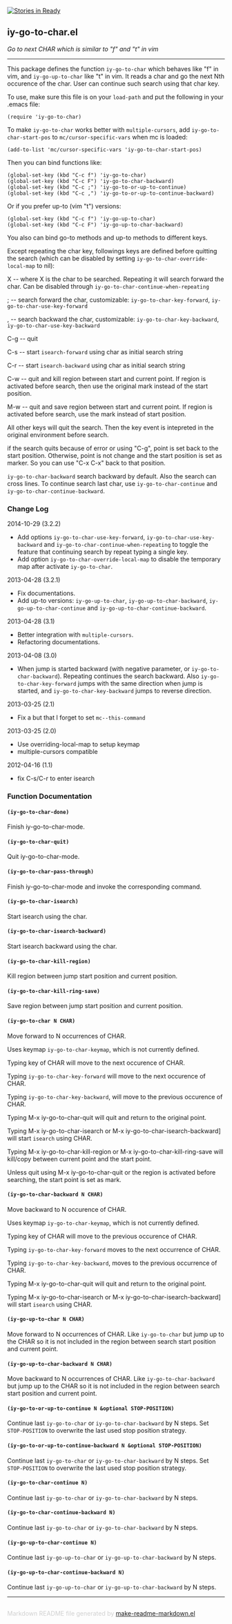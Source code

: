 [![Stories in Ready](https://badge.waffle.io/doitian/iy-go-to-char.png?label=ready&title=Ready)](https://waffle.io/doitian/iy-go-to-char)
## iy-go-to-char.el
*Go to next CHAR which is similar to "f" and "t" in vim*

---

This package defines the function `iy-go-to-char` which behaves like "f" in
vim, and `iy-go-up-to-char` like "t" in vim.  It reads a char and go the
next Nth occurence of the char.  User can continue such search using that
char key.

To use, make sure this file is on your `load-path` and put the
following in your .emacs file:

    (require 'iy-go-to-char)

To make `iy-go-to-char` works better with `multiple-cursors`, add
`iy-go-to-char-start-pos` to `mc/cursor-specific-vars` when mc is loaded:

    (add-to-list 'mc/cursor-specific-vars 'iy-go-to-char-start-pos)

Then you can bind functions like:

    (global-set-key (kbd "C-c f") 'iy-go-to-char)
    (global-set-key (kbd "C-c F") 'iy-go-to-char-backward)
    (global-set-key (kbd "C-c ;") 'iy-go-to-or-up-to-continue)
    (global-set-key (kbd "C-c ,") 'iy-go-to-or-up-to-continue-backward)

Or if you prefer up-to (vim "t") versions:

    (global-set-key (kbd "C-c f") 'iy-go-up-to-char)
    (global-set-key (kbd "C-c F") 'iy-go-up-to-char-backward)

You also can bind go-to methods and up-to methods to different keys.

Except repeating the char key, followings keys are defined before
quitting the search (which can be disabled by setting
`iy-go-to-char-override-local-map` to nil):

   X   -- where X is the char to be searched. Repeating it will search
          forward the char. Can be disabled through
          `iy-go-to-char-continue-when-repeating`

   ;   -- search forward the char, customizable:
          `iy-go-to-char-key-forward`, `iy-go-to-char-use-key-forward`

   ,   -- search backward the char, customizable:
          `iy-go-to-char-key-backward`, `iy-go-to-char-use-key-backward`

   C-g -- quit

   C-s -- start `isearch-forward` using char as initial search
          string

   C-r -- start `isearch-backward` using char as initial search
          string

   C-w -- quit and kill region between start and current point.  If region is
          activated before search, then use the original mark instead of the
          start position.

   M-w -- quit and save region between start and current point.  If region is
          activated before search, use the mark instead of start position.

All other keys will quit the search.  Then the key event is
intepreted in the original environment before search.

if the search quits because of error or using "C-g", point is set
back to the start position.  Otherwise, point is not change and the
start position is set as marker.  So you can use "C-x C-x" back to
that position.

`iy-go-to-char-backward` search backward by default.  Also the search can
cross lines.  To continue search last char, use `iy-go-to-char-continue` and
`iy-go-to-char-continue-backward`.

### Change Log

2014-10-29 (3.2.2)

   - Add options `iy-go-to-char-use-key-forward`,
     `iy-go-to-char-use-key-backward` and
     `iy-go-to-char-continue-when-repeating` to toggle the feature that
     continuing search by repeat typing a single key.
   - Add option `iy-go-to-char-override-local-map` to disable the temporary
     map after activate `iy-go-to-char`.

2013-04-28 (3.2.1)

   - Fix documentations.
   - Add up-to versions: `iy-go-up-to-char`, `iy-go-up-to-char-backward`,
     `iy-go-up-to-char-continue` and `iy-go-up-to-char-continue-backward`.

2013-04-28 (3.1)

   - Better integration with `multiple-cursors`.
   - Refactoring documentations.

2013-04-08 (3.0)

   - When jump is started backward (with negative parameter, or
     `iy-go-to-char-backward`). Repeating continues the search
     backward. Also `iy-go-to-char-key-forward` jumps with the same
     direction when jump is started, and `iy-go-to-char-key-backward` jumps
     to reverse direction.

2013-03-25 (2.1)
   - Fix a but that I forget to set `mc--this-command`

2013-03-25 (2.0)
   - Use overriding-local-map to setup keymap
   - multiple-cursors compatible

2012-04-16 (1.1)
   - fix C-s/C-r to enter isearch

### Function Documentation


#### `(iy-go-to-char-done)`

Finish iy-go-to-char-mode.

#### `(iy-go-to-char-quit)`

Quit iy-go-to-char-mode.

#### `(iy-go-to-char-pass-through)`

Finish iy-go-to-char-mode and invoke the corresponding command.

#### `(iy-go-to-char-isearch)`

Start isearch using the char.

#### `(iy-go-to-char-isearch-backward)`

Start isearch backward using the char.

#### `(iy-go-to-char-kill-region)`

Kill region between jump start position and current position.

#### `(iy-go-to-char-kill-ring-save)`

Save region between jump start position and current position.

#### `(iy-go-to-char N CHAR)`

Move forward to N occurrences of CHAR.

Uses keymap `iy-go-to-char-keymap`, which is not currently defined.


Typing key of CHAR will move to the next occurence of CHAR.

Typing `iy-go-to-char-key-forward` will move to the next
occurence of CHAR.

Typing `iy-go-to-char-key-backward`, will move to the previous
occurence of CHAR.

Typing M-x iy-go-to-char-quit will quit and return to the
original point.

Typing M-x iy-go-to-char-isearch or
M-x iy-go-to-char-isearch-backward] will start `isearch` using
CHAR.

Typing M-x iy-go-to-char-kill-region or
M-x iy-go-to-char-kill-ring-save will kill/copy between current
point and the start point.

Unless quit using M-x iy-go-to-char-quit or the region is
activated before searching, the start point is set as mark.

#### `(iy-go-to-char-backward N CHAR)`

Move backward to N occurence of CHAR.

Uses keymap `iy-go-to-char-keymap`, which is not currently defined.


Typing key of CHAR will move to the previous occurence of CHAR.

Typing `iy-go-to-char-key-forward` moves to the next occurrence
of CHAR.

Typing `iy-go-to-char-key-backward`, moves to the previous
occurrence of CHAR.

Typing M-x iy-go-to-char-quit will quit and return to the
original point.

Typing M-x iy-go-to-char-isearch or
M-x iy-go-to-char-isearch-backward] will start `isearch` using
CHAR.

#### `(iy-go-up-to-char N CHAR)`

Move forward to N occurrences of CHAR.
Like `iy-go-to-char` but jump up to the CHAR so it is
not included in the region between search start position and
current point.

#### `(iy-go-up-to-char-backward N CHAR)`

Move backward to N occurrences of CHAR.
Like `iy-go-to-char-backward` but jump up to the CHAR so it is
not included in the region between search start position and
current point.

#### `(iy-go-to-or-up-to-continue N &optional STOP-POSITION)`

Continue last `iy-go-to-char` or `iy-go-to-char-backward` by N steps.
Set `STOP-POSITION` to overwrite the last used stop position strategy.

#### `(iy-go-to-or-up-to-continue-backward N &optional STOP-POSITION)`

Continue last `iy-go-to-char` or `iy-go-to-char-backward` by N steps.
Set `STOP-POSITION` to overwrite the last used stop position strategy.

#### `(iy-go-to-char-continue N)`

Continue last `iy-go-to-char` or `iy-go-to-char-backward` by N steps.

#### `(iy-go-to-char-continue-backward N)`

Continue last `iy-go-to-char` or `iy-go-to-char-backward` by N steps.

#### `(iy-go-up-to-char-continue N)`

Continue last `iy-go-up-to-char` or `iy-go-up-to-char-backward` by N steps.

#### `(iy-go-up-to-char-continue-backward N)`

Continue last `iy-go-up-to-char` or `iy-go-up-to-char-backward` by N steps.

-----
<div style="padding-top:15px;color: #d0d0d0;">
Markdown README file generated by
<a href="https://github.com/mgalgs/make-readme-markdown">make-readme-markdown.el</a>
</div>
